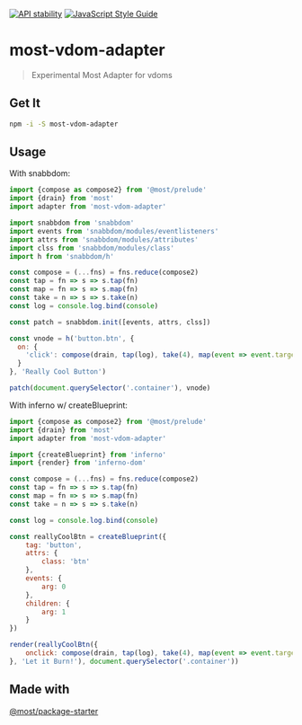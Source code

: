 [![API stability](https://img.shields.io/badge/stability-experimental-orange.svg?style=flat-square)](https://nodejs.org/api/documentation.html#documentation_stability_index)
[![JavaScript Style Guide](https://img.shields.io/badge/code%20style-standard-brightgreen.svg?style=flat-square)](http://standardjs.com/)
# most-vdom-adapter

> Experimental Most Adapter for vdoms

## Get It
```sh
npm -i -S most-vdom-adapter
```

## Usage

With snabbdom:

```js
import {compose as compose2} from '@most/prelude'
import {drain} from 'most'
import adapter from 'most-vdom-adapter'

import snabbdom from 'snabbdom'
import events from 'snabbdom/modules/eventlisteners' 
import attrs from 'snabbdom/modules/attributes'
import clss from 'snabbdom/modules/class'
import h from 'snabbdom/h'

const compose = (...fns) = fns.reduce(compose2)
const tap = fn => s => s.tap(fn)
const map = fn => s => s.map(fn)
const take = n => s => s.take(n)
const log = console.log.bind(console)

const patch = snabbdom.init([events, attrs, clss])

const vnode = h('button.btn', {
  on: {
    'click': compose(drain, tap(log), take(4), map(event => event.target), adapter) 
  }
}, 'Really Cool Button')

patch(document.querySelector('.container'), vnode)
```

With inferno w/ createBlueprint:

```js
import {compose as compose2} from '@most/prelude'
import {drain} from 'most'
import adapter from 'most-vdom-adapter'

import {createBlueprint} from 'inferno'
import {render} from 'inferno-dom'

const compose = (...fns) = fns.reduce(compose2)
const tap = fn => s => s.tap(fn)
const map = fn => s => s.map(fn)
const take = n => s => s.take(n)

const log = console.log.bind(console)

const reallyCoolBtn = createBlueprint({
    tag: 'button',
    attrs: {
        class: 'btn'
    },
    events: {
        arg: 0
    },
    children: {
        arg: 1
    }
})

render(reallyCoolBtn({
    onclick: compose(drain, tap(log), take(4), map(event => event.target), adapter) 
}, 'Let it Burn!'), document.querySelector('.container'))
```

## Made with

[@most/package-starter](https://github.com/mostjs/package-starter)






